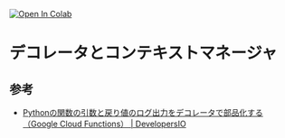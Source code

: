 <a href="https://colab.research.google.com/github/cm-nakamura-shogo/python-training/blob/master/doc/lecture/decolator-and-context-manager/README.ipynb" target="_parent"><img src="https://colab.research.google.com/assets/colab-badge.svg" alt="Open In Colab"/></a>

# デコレータとコンテキストマネージャ



## 参考

- [Pythonの関数の引数と戻り値のログ出力をデコレータで部品化する（Google Cloud Functions） | DevelopersIO](https://dev.classmethod.jp/articles/python-decorator-log-gcf/)


